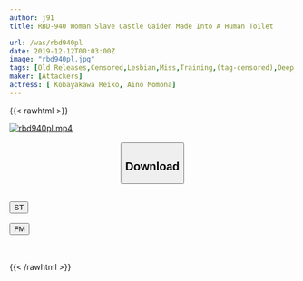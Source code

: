 ```yaml
---
author: j91
title: RBD-940 Woman Slave Castle Gaiden Made Into A Human Toilet

url: /was/rbd940pl
date: 2019-12-12T00:03:00Z
image: "rbd940pl.jpg"
tags: [Old Releases,Censored,Lesbian,Miss,Training,(tag-censored),Deep Throating	 ]
maker: [Attackers]
actress: [ Kobayakawa Reiko, Aino Momona]
---
```



{{< rawhtml >}}

<div class="video" data-videoid="Wrl1dJVwJPHbJ43">
    <a href="javascript:;">
        <img src="/was/rbd940pl/rbd940pl.jpg" width="WIDTH" height="HEIGHT" alt="rbd940pl.mp4" loading="lazy">
    </a>
</div>

<script type="text/javascript" src="https://j91.asia/asset/on-demand-st.js"></script>

<br>
  <link rel="stylesheet" href="https://j91.asia/asset/bs5.css">
  
  <center>
  <button class="btn btn-primary" type="button" data-bs-toggle="collapse" data-bs-target=".multi-collapse" aria-expanded="false" aria-controls="multiCollapseExample1 multiCollapseExample2"><h2>Download</h2></button></center>
</p>
<div class="row">
  <div class="col">
    <div class="collapse multi-collapse" id="multiCollapseExample1">
      <div class="card card-body">
	      	      <br>
<div class="buttons">  
<a href="https://streamtape.to/v/Wrl1dJVwJPHbJ43" target="_blank"><button class="btn-hover color-3"><i class="fa fa-download"></i> ST</button></a></div>
    </div>
  </div>
</div>
  <div class="col">
    <div class="collapse multi-collapse" id="multiCollapseExample2">
      <div class="card card-body">
	      <br>
<div class="buttons">
    <a href="https://filemoon.sx/d/x7dhtg7huigb" target="_blank"><button class="btn-hover color-8"><i class="fa fa-download"></i> FM</button></a></div>
<br><br>
      </div>
    </div>
  </div>
</div>

{{< /rawhtml >}}